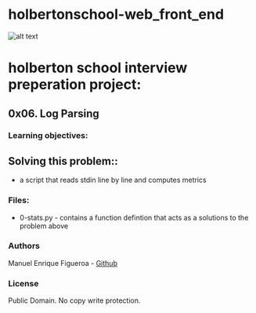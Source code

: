 # holbertonschool-web_front_end
![alt text](https://external-content.duckduckgo.com/iu/?u=https%3A%2F%2Fwww.holbertonschool.com%2Fholberton-logo-simple.png&f=1&nofb=1)

# holberton school interview preperation project:
## 0x06. Log Parsing

### Learning objectives:
## Solving this problem::
* a script that reads stdin line by line and computes metrics

### Files:
* 0-stats.py - contains a function defintion that acts as a solutions to the problem above

### Authors
Manuel Enrique Figueroa - [Github](https://github.com/FicusCarica308)

### License
Public Domain. No copy write protection.
